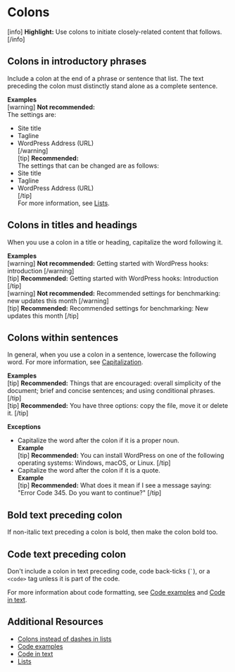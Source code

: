 # Colons

[info] **Highlight:** Use colons to initiate closely-related content that follows. [/info]  

## Colons in introductory phrases

Include a colon at the end of a phrase or sentence that list. The text preceding the colon must distinctly stand alone as a complete sentence.

**Examples**  
[warning]
**Not recommended:**  
The settings are:  
- Site title
- Tagline
- WordPress Address (URL)  
[/warning]  
[tip]
**Recommended:**  
The settings that can be changed are as follows:  
- Site title
- Tagline
- WordPress Address (URL)  
[/tip]  
For more information, see [Lists](https://make.wordpress.org/docs/style-guide/formatting/lists/).

## Colons in titles and headings

When you use a colon in a title or heading, capitalize the word following it.

**Examples**  
[warning] **Not recommended:** Getting started with WordPress hooks: introduction [/warning]  
[tip] **Recommended:** Getting started with WordPress hooks: Introduction [/tip]  
[warning] **Not recommended:** Recommended settings for benchmarking: new updates this month [/warning]  
[tip] **Recommended:** Recommended settings for benchmarking: New updates this month [/tip]  

## Colons within sentences

In general, when you use a colon in a sentence, lowercase the following word. For more information, see [Capitalization](https://make.wordpress.org/docs/style-guide/language-grammar/capitalization/).

**Examples**  
[tip] **Recommended:** Things that are encouraged: overall simplicity of the document; brief and concise sentences; and using conditional phrases. [/tip]  
[tip] **Recommended:** You have three options: copy the file, move it or delete it. [/tip]  

**Exceptions**  

- Capitalize the word after the colon if it is a proper noun.  
  **Example**  
  [tip] **Recommended:** You can install WordPress on one of the following operating systems: Windows, macOS, or Linux. [/tip]  
- Capitalize the word after the colon if it is a quote.  
  **Example**  
  [tip] **Recommended:** What does it mean if I see a message saying: "Error Code 345. Do you want to continue?" [/tip]  

## Bold text preceding colon

If non-italic text preceding a colon is bold, then make the colon bold too.

## Code text preceding colon

Don't include a colon in text preceding code, code back-ticks (``` ` ```), or a `<code>` tag unless it is part of the code.

For more information about code formatting, see [Code examples](https://make.wordpress.org/docs/style-guide/developer-content/code-examples/) and [Code in text](https://make.wordpress.org/docs/style-guide/developer-content/code-in-text/).

## Additional Resources

- [Colons instead of dashes in lists](https://make.wordpress.org/docs/style-guide/punctuation/dashes/#colons-instead-of-dashes-in-lists)
- [Code examples](https://make.wordpress.org/docs/style-guide/developer-content/code-examples/)
- [Code in text](https://make.wordpress.org/docs/style-guide/developer-content/code-in-text/)
- [Lists](https://make.wordpress.org/docs/style-guide/formatting/lists/)
